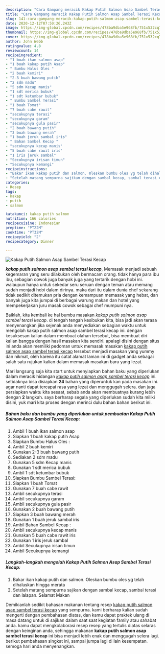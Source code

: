 ```yaml
---
description: "Cara Gampang meracik Kakap Putih Salmon Asap Sambel Terasi Kecap, Menggugah Selera"
title: "Cara Gampang meracik Kakap Putih Salmon Asap Sambel Terasi Kecap, Menggugah Selera"
slug: 141-cara-gampang-meracik-kakap-putih-salmon-asap-sambel-terasi-kecap-menggugah-selera
date: 2020-12-12T07:50:26.243Z
image: https://img-global.cpcdn.com/recipes/478ba9dba5e968fb/751x532cq70/kakap-putih-salmon-asap-sambel-terasi-kecap-foto-resep-utama.jpg
thumbnail: https://img-global.cpcdn.com/recipes/478ba9dba5e968fb/751x532cq70/kakap-putih-salmon-asap-sambel-terasi-kecap-foto-resep-utama.jpg
cover: https://img-global.cpcdn.com/recipes/478ba9dba5e968fb/751x532cq70/kakap-putih-salmon-asap-sambel-terasi-kecap-foto-resep-utama.jpg
author: John Webb
ratingvalue: 4.8
reviewcount: 14
recipeingredient:
- "1 buah ikan salmon asap"
- "1 buah kakap putih Asap"
- " Bumbu Halus Oles "
- "2 buah kemiri"
- "2-3 buah bawang putih"
- "2 sdm madu"
- "5 sdm Kecap manis"
- "1 sdt merica bubuk"
- "1 sdt ketumbar bubuk"
- " Bumbu Sambel Terasi"
- "1 buah Tomat"
- "7 buah cabe rawit"
- "secukupnya terasi"
- "secukupnya garam"
- "secukupnya gula pasir"
- "2 buah bawang putih"
- "3 buah bawang merah"
- "1 buah jeruk sambal iris"
- " Bahan Sambel Kecap "
- "secukupnya kecap manis"
- "5 buah cabe rawit iris"
- "1 iris jeruk sambal"
- "Secukupnya irisan timun"
- "Secukupnya kemangi"
recipeinstructions:
- "Bakar ikan kakap putih dan salmon. Oleskan bumbu oles yg telah dihaluskan hingga merata"
- "Setelah matang sempurna sajikan dengan sambal kecap, sambal terasi dan lalapan. Selamat Makan"
categories:
- Resep
tags:
- kakap
- putih
- salmon

katakunci: kakap putih salmon 
nutrition: 166 calories
recipecuisine: Indonesian
preptime: "PT22M"
cooktime: "PT32M"
recipeyield: "2"
recipecategory: Dinner

---
```



![Kakap Putih Salmon Asap Sambel Terasi Kecap](https://img-global.cpcdn.com/recipes/478ba9dba5e968fb/751x532cq70/kakap-putih-salmon-asap-sambel-terasi-kecap-foto-resep-utama.jpg)

<b><i>kakap putih salmon asap sambel terasi kecap</i></b>, Memasak menjadi sebuah kegemaran yang seru dilakukan oleh bermacam orang. tidak hanya para ibu ibu, sebagian cowok juga banyak juga yang tertarik dengan hobi ini. walaupun hanya untuk sekedar seru seruan dengan teman atau memang sudah menjadi hobi dalam dirinya. maka dari itu dalam dunia chef sekarang tidak sedikit ditemukan pria dengan kemampuan memasak yang hebat, dan banyak juga kita jumpai di berbagai warung makan dan hotel yang mempekerjakan juru masak cowok sebagai chef mumpuni nya.

Baiklah, kita kembali ke hal bumbu masakan <i>kakap putih salmon asap sambel terasi kecap</i>. di tengah tengah kesibukan kita, bisa jadi akan terasa menyenangkan jika sejenak anda menyediakan sebagian waktu untuk mengolah kakap putih salmon asap sambel terasi kecap ini. dengan kesuksesan kalian dalam membuat olahan tersebut, bisa membuat diri kalian bangga dengan hasil masakan kita sendiri. apalagi disini dengan situs ini anda akan memiliki pedoman untuk memasak masakan <u>kakap putih salmon asap sambel terasi kecap</u> tersebut menjadi masakan yang yummy dan nikmat, oleh karena itu catat alamat laman ini di gadget anda sebagai salah satu rujukan kalian dalam memasak masakan baru yang lezat.




Mari langsung saja kita start untuk menyiapkan bahan baku yang diperlukan dalam meracik hidangan <u><i>kakap putih salmon asap sambel terasi kecap</i></u> ini. setidaknya bisa disiapkan <b>24</b> bahan yang diperuntuk kan pada masakan ini. agar nanti dapat tercapai rasa yang lezat dan menggugah selera. dan juga persiapkan waktu kita sesaat, sebab anda akan membuatnya kurang lebih dengan <b>2</b> langkah. saya berharap segala yang diperlukan sudah kita miliki disini, yuk mari kita proses dengan merinci dulu bahan bahan berikut ini.

<!--inarticleads1-->

##### Bahan baku dan bumbu yang diperlukan untuk pembuatan Kakap Putih Salmon Asap Sambel Terasi Kecap:

1. Ambil 1 buah ikan salmon asap
1. Siapkan 1 buah kakap putih Asap
1. Siapkan  Bumbu Halus Oles :
1. Ambil 2 buah kemiri
1. Gunakan 2-3 buah bawang putih
1. Sediakan 2 sdm madu
1. Gunakan 5 sdm Kecap manis
1. Gunakan 1 sdt merica bubuk
1. Ambil 1 sdt ketumbar bubuk
1. Siapkan  Bumbu Sambel Terasi:
1. Siapkan 1 buah Tomat
1. Gunakan 7 buah cabe rawit
1. Ambil secukupnya terasi
1. Ambil secukupnya garam
1. Ambil secukupnya gula pasir
1. Gunakan 2 buah bawang putih
1. Siapkan 3 buah bawang merah
1. Gunakan 1 buah jeruk sambal iris
1. Ambil  Bahan Sambel Kecap :
1. Ambil secukupnya kecap manis
1. Gunakan 5 buah cabe rawit iris
1. Gunakan 1 iris jeruk sambal
1. Ambil Secukupnya irisan timun
1. Ambil Secukupnya kemangi




<!--inarticleads2-->

##### Langkah-langkah mengolah Kakap Putih Salmon Asap Sambel Terasi Kecap:

1. Bakar ikan kakap putih dan salmon. Oleskan bumbu oles yg telah dihaluskan hingga merata
1. Setelah matang sempurna sajikan dengan sambal kecap, sambal terasi dan lalapan. Selamat Makan




Demikianlah sedikit bahasan makanan tentang resep <u>kakap putih salmon asap sambel terasi kecap</u> yang sempurna. kami berharap kalian sudah mengerti dengan pembahasan diatas, dan kamu dapat praktek ulang di masa datang untuk di sajikan dalam saat saat kegiatan family atau sahabat anda. kamu dapat mengkolaborasi resep resep yang tertulis diatas selaras dengan keinginan anda, sehingga makanan <b>kakap putih salmon asap sambel terasi kecap</b> ini bisa menjadi lebih enak dan menggugah selera lagi. berikut pembahasan singkat ini, sampai jumpa lagi di lain kesempatan. semoga hari anda menyenangkan.
